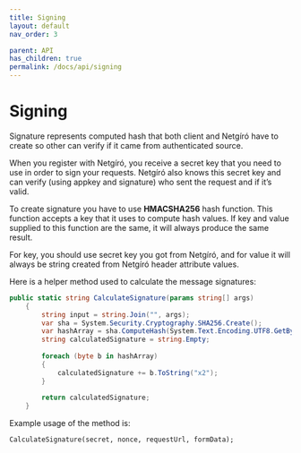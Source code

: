 ```yaml
---
title: Signing
layout: default
nav_order: 3

parent: API
has_children: true
permalink: /docs/api/signing
---
```


# Signing

Signature represents computed hash that both client and Netgíró have to create so other can verify if it came from authenticated source.

When you register with Netgíró, you receive a secret key that you need to use in order to sign your requests. Netgíró also knows this secret key and can verify (using appkey and signature) who sent the request and if it’s valid.

To create signature you have to use **HMACSHA256** hash function. This function accepts a key that it uses to compute hash values. If key and value supplied to this function are the same, it will always produce the same result.

For key, you should use secret key you got from Netgíró, and for value it will always be string created from Netgíró header attribute values.

Here is a helper method used to calculate the message signatures:

```c#
public static string CalculateSignature(params string[] args)
    {
        string input = string.Join("", args);
        var sha = System.Security.Cryptography.SHA256.Create();
        var hashArray = sha.ComputeHash(System.Text.Encoding.UTF8.GetBytes(input));
        string calculatedSignature = string.Empty;
 
        foreach (byte b in hashArray)
        {
            calculatedSignature += b.ToString("x2");
        }
 
        return calculatedSignature;
    }
```

Example usage of the method is:

`CalculateSignature(secret, nonce, requestUrl, formData);`
